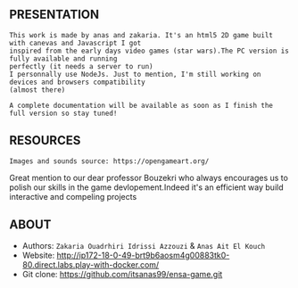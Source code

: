 ## PRESENTATION
```
This work is made by anas and zakaria. It's an html5 2D game built with canevas and Javascript I got 
inspired from the early days video games (star wars).The PC version is fully available and running 
perfectly (it needs a server to run)
I personnally use NodeJs. Just to mention, I'm still working on devices and browsers compatibility 
(almost there)

A complete documentation will be available as soon as I finish the full version so stay tuned!
```

## RESOURCES
````
Images and sounds source: https://opengameart.org/
````
Great mention to our dear professor Bouzekri who always encourages us to polish our skills in the game devlopement.Indeed it's an efficient way build interactive and compeling projects 

## ABOUT
 - Authors: `Zakaria Ouadrhiri Idrissi Azzouzi` & `Anas Ait El Kouch`
 - Website: http://ip172-18-0-49-brt9b6aosm4g00883tk0-80.direct.labs.play-with-docker.com/
 - Git clone: https://github.com/itsanas99/ensa-game.git
